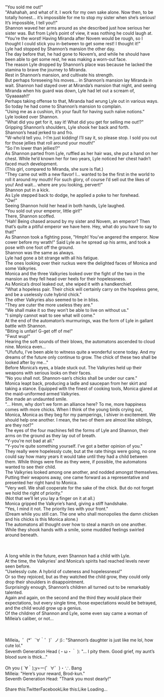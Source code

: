 <br/>
"You sold me out!"<br/>
"Ahahahah, and what of it. I work for my own sake alone. Now then, to be totally honest… it’s impossible for me to stop my sister when she’s serious! It’s impossible, I tell you!!"<br/>
Shannon waved her arms around as she described just how serious her sister was. But from Lyle’s point of view, it was nothing he could laugh at.<br/>
"You’re the worst! Having Miranda after Novem would be rough, so I thought I could stick you in-between to get some rest! I thought it!"<br/>
Lyle had stopped by Shannon’s mansion the other day.<br/>
The day before that, he had gone to Novem’s, and while he should have been able to get some rest, he was making a worn-out face.<br/>
The reason Lyle dropped by Shannon’s place was because he lacked the stamina to brave the journey to Miranda.<br/>
Rest in Shannon’s mansion, and cultivate his strength.<br/>
But perhaps foreseeing his moves… in Shannon’s mansion lay Miranda in wait. Shannon had stayed over at Miranda’s mansion that night, and seeing Miranda when his guard was down, Lyle had let out a scream of, ‘Gyaaaaah!!’<br/>
Perhaps taking offense to that, Miranda had wrung Lyle out in various ways.<br/>
So today he had come to Shannon’s mansion to complain.<br/>
"Using me as a cushion, it’s your fault for having such naïve notions."<br/>
Lyle looked over Shannon.<br/>
"What did you get for it, say it! What did you get for selling me out!?"<br/>
Gripping Shannon’s shoulders, Lyle shook her back and forth.<br/>
Shannon’s head jerked to and fro.<br/>
"W-who’d tell you. I-I’m just kidding! I’ll say it, so please stop. I sold you out for those jellies that roll around your mouth!"<br/>
"So I’m lower than jellies!?"<br/>
As Shannon parted from Lyle, ruffled as her hair was, she put a hand on her chest. While he’d known her for two years, Lyle noticed her chest hadn’t faced much development.<br/>
(This girl, compared to Miranda, she sure is flat.)<br/>
"They came out with a new flavor! I… wanted to be the first in the world to roll it around my mouth! For such glory, of course I’d sell out the likes of you! And wait… where are you looking, pervert!"<br/>
Shannon put in a kick.<br/>
As Lyle stepped back to dodge, he applied a poke to her forehead.<br/>
"Ow!"<br/>
Seeing Shannon hold her head in both hands, Lyle laughed.<br/>
"You sold out your emperor, little girl!"<br/>
There, Shannon scoffed.<br/>
"Hah! Being chased around by my sister and Novem, an emperor? Then that’s quite a pitiful emperor we have here. Hey, what do you have to say to that!"<br/>
As Shannon took a fighting pose, "Hmph! You’ve angered the emperor. Now cower before my wrath!" Said Lyle as he spread up his arms, and took a pose with one foot off the ground.<br/>
Shannon was the same as always.<br/>
Lyle had gone a bit strange with all his fatigue.<br/>
The ones looking over their ruckus were the delighted faces of Monica and some Valkyries.<br/>
Monica and the three Valkyries looked over the fight of the two in the mansion as they fell head over heels for their hopelessness.<br/>
As Monica’s drool leaked out, she wiped it with a handkerchief.<br/>
"What a hopeless pair. Their chick will certainly carry on the hopeless gene, and be a uselessly cute hybrid chick."<br/>
The other Valkyries also seemed to be in bliss.<br/>
"They are cuter the more useless they are."<br/>
"We shall make it so they won’t be able to live on without us."<br/>
"I simply cannot wait to see what will come."<br/>
At the end of the automaton’s murmurings, was the form of Lyle in gallant battle with Shannon.<br/>
"Biting is unfair! G-get off of me!"<br/>
"Fwut wup!"<br/>
Hearing the soft sounds of their blows, the automatons ascended to cloud nine. Monica even…<br/>
"Ufufufu, I’ve been able to witness quite a wonderful scene today. And my dreams of the future only continue to grow. The chick of these two shall be looked after by me…"<br/>
Before Monica’s eyes, a blade stuck out. The Valkyries held up their weapons with serious looks on their faces.<br/>
"No you shall not. Shannon-san’s chicks shall be under our care."<br/>
Monica leapt back, producing a ladle and saucepan from her skirt and taking a stance. Equipped with the finest of cooking tools, Monica glared at the maid-uniformed armed Valkyries.<br/>
She made an undaunted smile.<br/>
"… Hmm, why don’t we form an alliance here? To me, more happiness comes with more chicks. When I think of the young birds crying out, Monica, Monica as they beg for my pamperings, I shiver in excitement. We should help one another. I mean, the two of them are almost like siblings, are they not?"<br/>
The eyes of the four machines fell the forms of Lyle and Shannon, their arms on the ground as they lay out of breath.<br/>
"Y-you’re not bad at all."<br/>
"Y-you’re quite something yourself. I’ve got a better opinion of you."<br/>
They really were hopelessly cute, but at the rate things were going, no one could say how many years it would take until they had a child between them. While things were fine as they were, if possible, the automatons wanted to see their child.<br/>
The Valkyries looked among one another, and nodded amongst themselves. Putting their weapons away, one came forward as a representative and presented her right hand to Monica.<br/>
"Very well. We shall cooperate for the sake of the chick. But do not forget we hold the right of priority."<br/>
(Not that we’ll let you lay a finger on it at all.)<br/>
Monica gripped the Valkyrie’s hand, giving a stiff handshake.<br/>
"Yes, I mind it not. The priority lies with your front."<br/>
(Dream while you still can. The one who shall monopolies the damn chicken and his chicks is this Monica alone.)<br/>
The automatons all thought over how to steal a march on one another.<br/>
While they shook hands with a smile, some muddled feelings swirled around beneath.<br/>
 <br/>
 <br/>
 <br/>
A long while in the future, even Shannon had a child with Lyle.<br/>
At the time, the Valkyries’ and Monica’s spirits had reached levels never seen before.<br/>
"Uselessly cute. A hybrid of cuteness and hopelessness!"<br/>
Or so they rejoiced, but as they watched the child grow, they could only drop their shoulders in disappointment.<br/>
Surprisingly enough, Shannon’s children all turned out to be remarkably talented.<br/>
Again and again, on the second and the third they would place their expectations, but every single time, those expectations would be betrayed, and the child would grow up a genius.<br/>
Of the children of Shannon and Lyle, some even say came a woman of Milleia’s caliber, or not…<br/>
 <br/>
 <br/>
<br/>
Milleia。゜(*゜´∀｀゜)゜ノ彡: "Shannon’s daughter is just like me lol, how cute lol."<br/>
Seventh Generation Head (・ω・｀ ): "… I pity them. Good grief, my aunt’s blood sure is thick…"<br/>
 <br/>
Oh you ( ´∀｀);y=ー(゜∀゜)・∵. Bang<br/>
Milleia: "Here’s your reward, Brod-kun."<br/>
Seventh Generation Head: "Thank you most dearly!"<br/>
 <br/>
Share this:TwitterFacebookLike this:Like Loading... <br/>
